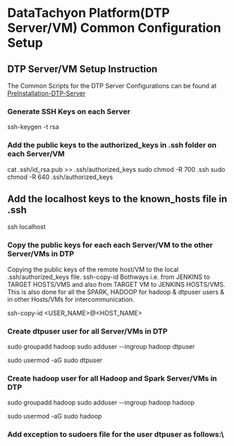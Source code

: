 # DataTachyon Platform(DTP Server/VM) Common Configuration Setup

## DTP Server/VM Setup Instruction

The Common Scripts for the DTP Server Configurations can be found at
[PreInstallation-DTP-Server](/common/scripts/pre_installation.sh)

### Generate SSH Keys on each Server

ssh-keygen -t rsa

### Add the public keys to the authorized_keys in .ssh folder on each Server/VM

cat .ssh/id_rsa.pub >> .ssh/authorized_keys
sudo chmod -R 700 .ssh
sudo chmod -R 640 .ssh/authorized_keys

## Add the localhost keys to the known_hosts file in .ssh

ssh localhost

### Copy the public keys for each each Server/VM to the other Server/VMs in DTP

Copying the public keys of the remote host/VM to the local .ssh/authorized_keys file.
ssh-copy-id Bothways i.e. from JENKINS to TARGET HOSTS/VMS and also from TARGET VM to JENKINS HOSTS/VMS.
This is also done for all the SPARK, HADOOP for hadoop & dtpuser users & in other Hosts/VMs for intercommunication.

ssh-copy-id <USER_NAME>@<HOST_NAME>

### Create dtpuser user for all Server/VMs in DTP

sudo groupadd hadoop
sudo adduser --ingroup hadoop dtpuser
<!-- password: <PASSWORD> -->
<!-- set default values -->
sudo usermod -aG sudo dtpuser

### Create hadoop user for all Hadoop and Spark Server/VMs in DTP

sudo groupadd hadoop
sudo adduser --ingroup hadoop hadoop
<!-- password: <PASSWORD> -->
<!-- set default values -->
sudo usermod -aG sudo hadoop

### Add exception to sudoers file for the user dtpuser as follows:\

<!-- Note: This is a manual step -->
<!--
sudo vi /etc/sudoers  
dtpuser ALL=(ALL) NOPASSWD: ALL
-->
